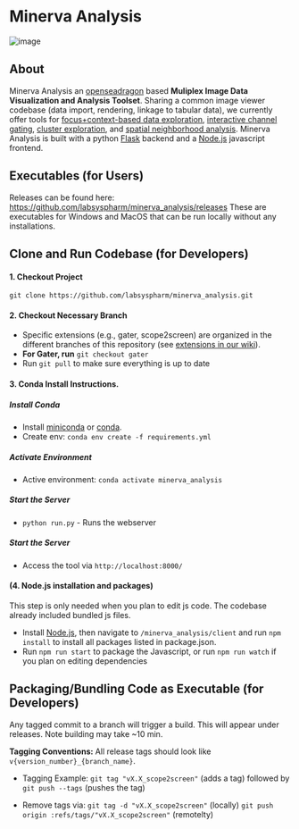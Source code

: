 # Minerva Analysis

![image](https://user-images.githubusercontent.com/31503434/146080160-99048e21-666d-4e48-8135-9c6d5fd41b50.png)


## About
Minerva Analysis an [openseadragon](https://openseadragon.github.io/) based **Muliplex Image Data Visualization and Analysis Toolset**. Sharing a common image viewer codebase (data import, rendering, linkage to tabular data), we currently offer tools for [focus+context-based data exploration](https://github.com/labsyspharm/minerva_analysis/wiki/Scope2Screen), [interactive channel gating](https://github.com/labsyspharm/minerva_analysis/wiki/Gater), [cluster exploration](https://github.com/labsyspharm/minerva_analysis/wiki/ClusterExploration), and [spatial neighborhood analysis](https://github.com/labsyspharm/minerva_analysis/wiki/Neighborhood-Analysis).
Minerva Analysis is built with a python [Flask](http://flask.pocoo.org/) backend and a [Node.js](https://nodejs.org/en/) javascript frontend.

## Executables (for Users)
Releases can be found here:
https://github.com/labsyspharm/minerva_analysis/releases
These are executables for Windows and MacOS that can be run locally without any installations.


## Clone and Run Codebase (for Developers)
#### 1. Checkout Project
`git clone https://github.com/labsyspharm/minerva_analysis.git`

#### 2. Checkout Necessary Branch
* Specific extensions (e.g., gater, scope2screen) are organized in the different branches of this repository (see [extensions in our wiki](https://github.com/labsyspharm/minerva_analysis/wiki/Extensions)).
* **For Gater, run** `git checkout gater`
* Run `git pull` to make sure everything is up to date 



#### 3. Conda Install Instructions. 
##### Install Conda
* Install [miniconda](https://conda.io/miniconda.html) or [conda](https://docs.conda.io/projects/conda/en/latest/user-guide/install/download.html). 
* Create env:  `conda env create -f requirements.yml`

##### Activate Environment
* Active environment: `conda activate minerva_analysis`


##### Start the Server

* `python run.py` - Runs the webserver
##### Start the Server

* Access the tool via `http://localhost:8000/`


#### (4. Node.js installation and packages)
  This step is only needed when you plan to edit js code. The codebase already included bundled js files.
* Install [Node.js](https://nodejs.org/en/), then navigate to `/minerva_analysis/client` and run `npm install` to install all packages listed in package.json.
* Run `npm run start` to package the Javascript, or run `npm run watch` if you plan on editing dependencies


## Packaging/Bundling Code as Executable (for Developers)

Any tagged commit to a branch will trigger a build. This will appear under releases. Note building may take ~10 min.

**Tagging Conventions:** All release tags should look like `v{version_number}_{branch_name}`.

* Tagging Example:  `git tag "vX.X_scope2screen"` (adds a tag) followed by `git push --tags` (pushes the tag)

* Remove tags via: `git tag -d "vX.X_scope2screen"` (locally) `git push origin :refs/tags/"vX.X_scope2screen"` (remotelty)

